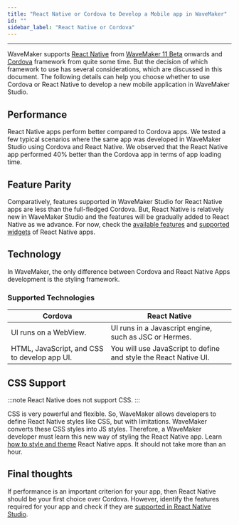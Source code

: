 ```yaml
---
title: "React Native or Cordova to Develop a Mobile app in WaveMaker"
id: ""
sidebar_label: "React Native or Cordova"
---
```

---

WaveMaker supports [React Native](/learn/react-native/react-native) from [WaveMaker 11 Beta](/learn/wavemaker-release-notes/v11-0-1) onwards and [Cordova](/learn/hybrid-mobile/building-hybrid-mobile-apps) framework from quite some time. But the decision of which framework to use has several considerations, which are discussed in this document. The following details can help you choose whether to use Cordova or React Native to develop a new mobile application in WaveMaker Studio.

## Performance

React Native apps perform better compared to Cordova apps. We tested a few typical scenarios where the same app was developed in WaveMaker Studio using Cordova and React Native. We observed that the React Native app performed 40% better than the Cordova app in terms of app loading time. 


## Feature Parity

Comparatively, features supported in WaveMaker Studio for React Native apps are less than the full-fledged Cordova. But, React Native is relatively new in WaveMaker Studio and the features will be gradually added to React Native as we advance. For now, check the [available features](/learn/react-native/feature-support) and [supported widgets](/learn/react-native/supported-widgets) of React Native apps.

## Technology

In WaveMaker, the only difference between Cordova and React Native Apps development is the styling framework.

### Supported Technologies

|Cordova|React Native|
|----|----|
|UI runs on a WebView. | UI runs in a Javascript engine, such as JSC or Hermes.|
|HTML, JavaScript, and CSS to develop app UI. | You will use JavaScript to define and style the React Native UI. |

## CSS Support

:::note
React Native does not support CSS.
:::

CSS is very powerful and flexible. So, WaveMaker allows developers to define React Native styles like CSS, but with limitations. WaveMaker converts these CSS styles into JS styles. Therefore, a WaveMaker developer must learn this new way of styling the React Native app. Learn [how to style and theme](/learn/react-native/styles) React Native apps. It should not take more than an hour.

## Final thoughts

If performance is an important criterion for your app, then React Native should be your first choice over Cordova. However, identify the features required for your app and check if they are [supported in React Native Studio](/learn/react-native/supported-widgets). 